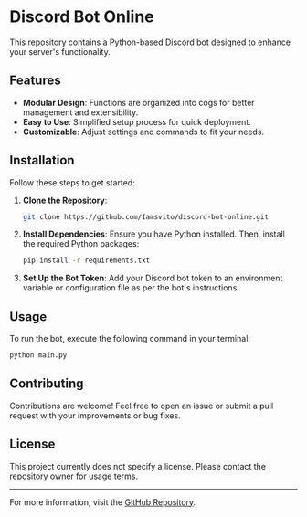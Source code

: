 # Discord Bot Online

This repository contains a Python-based Discord bot designed to enhance your server's functionality.

## Features

- **Modular Design**: Functions are organized into cogs for better management and extensibility.
- **Easy to Use**: Simplified setup process for quick deployment.
- **Customizable**: Adjust settings and commands to fit your needs.

## Installation

Follow these steps to get started:

1. **Clone the Repository**:
   ```bash
   git clone https://github.com/Iamsvito/discord-bot-online.git
   ```

2. **Install Dependencies**:
   Ensure you have Python installed. Then, install the required Python packages:
   ```bash
   pip install -r requirements.txt
   ```

3. **Set Up the Bot Token**:
   Add your Discord bot token to an environment variable or configuration file as per the bot's instructions.

## Usage

To run the bot, execute the following command in your terminal:
```bash
python main.py
```

## Contributing

Contributions are welcome! Feel free to open an issue or submit a pull request with your improvements or bug fixes.

## License

This project currently does not specify a license. Please contact the repository owner for usage terms.

---

For more information, visit the [GitHub Repository](https://github.com/Iamsvito/discord-bot-online).

